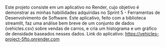 Este projeto consiste em um aplicativo no Render, cujo objetivo é demonstrar as minhas habiilidades adquiridas no Sprint 5 - Ferramentas de Desenvolvimento de Software. Este aplicativo, feito com a biblioteca streamlit, faz uma análise bem breve de um conjunto de dados (vehicles.csv) sobre vendas de carros, e cria um histograma e um gráfico de densidade baseados nesses dados. Link do aplicativo: https://vehicles-project-5fto.onrender.com
